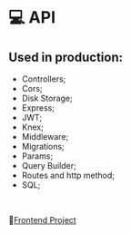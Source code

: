 # 💻 API

## Used in production:

- Controllers;
- Cors;
- Disk Storage;
- Express;
- JWT;
- Knex;
- Middleware;
- Migrations;
- Params;
- Query Builder;
- Routes and http method;
- SQL;

<br />

🔗[Frontend Project](https://github.com/LucasSiqueiraSurreco/NotesFront)





